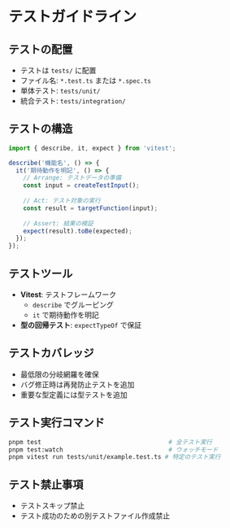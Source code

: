# テストガイドライン

## テストの配置

- テストは `tests/` に配置
- ファイル名: `*.test.ts` または `*.spec.ts`
- 単体テスト: `tests/unit/`
- 統合テスト: `tests/integration/`

## テストの構造

```typescript
import { describe, it, expect } from 'vitest';

describe('機能名', () => {
  it('期待動作を明記', () => {
    // Arrange: テストデータの準備
    const input = createTestInput();
    
    // Act: テスト対象の実行
    const result = targetFunction(input);
    
    // Assert: 結果の検証
    expect(result).toBe(expected);
  });
});
```

## テストツール

- **Vitest**: テストフレームワーク
  - `describe` でグルーピング
  - `it` で期待動作を明記
- **型の回帰テスト**: `expectTypeOf` で保証

## テストカバレッジ

- 最低限の分岐網羅を確保
- バグ修正時は再発防止テストを追加
- 重要な型定義には型テストを追加

## テスト実行コマンド

```bash
pnpm test                                   # 全テスト実行
pnpm test:watch                             # ウォッチモード
pnpm vitest run tests/unit/example.test.ts # 特定のテスト実行
```

## テスト禁止事項

- テストスキップ禁止
- テスト成功のための別テストファイル作成禁止
